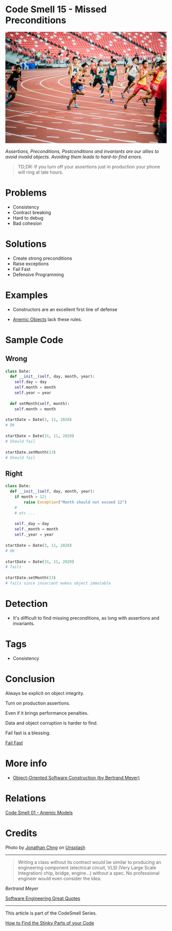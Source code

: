 # Code Smell 15 - Missed Preconditions

![Code Smell 15 - Missed Preconditions](Code%20Smell%2015%20-%20Missed%20Preconditions.jpg)

*Assertions, Preconditions, Postconditions and invariants are our allies to avoid invalid objects. Avoiding them leads to hard-to-find errors.*

> TD;DR: If you turn off your assertions just in production your phone will ring at late hours.

# Problems
- Consistency
- Contract breaking
- Hard to debug
- Bad cohesion

# Solutions

- Create strong preconditions
- Raise exceptions
- Fail Fast
- Defensive Programming 

# Examples

- Constructors are an excellent first line of defense

- [Anemic Objects](https://github.com/mcsee/Software-Design-Articles/tree/main/Articles/Code%20Smells/Code%20Smell%2001%20-%20Anemic%20Models/readme.md) lack these rules.

# Sample Code

## Wrong

[Gist Url]: # (https://gist.github.com/mcsee/61e95b5c7a8d697cb748cd49b43aab90)
```python
class Date:
  def __init__(self, day, month, year):
    self.day = day
    self.month = month
    self.year = year

  def setMonth(self, month):
    self.month = month

startDate = Date(3, 11, 2020)
# OK

startDate = Date(31, 11, 2020)
# Should fail

startDate.setMonth(13)
# Should fail
```

## Right

[Gist Url]: # (https://gist.github.com/mcsee/b5eebe620b66c510bafe04a7a4f8ef82)
```python
class Date:
  def __init__(self, day, month, year):
  	if month > 12:
    	raise Exception("Month should not exceed 12")
    #
    # etc ...
  
    self._day = day
    self._month = month
    self._year = year
 
startDate = Date(3, 11, 2020)
# OK

startDate = Date(31, 11, 2020)
# fails

startDate.setMonth(13)
# fails since invariant makes object immutable
```

# Detection

- It's difficult to find missing preconditions, as long with assertions and invariants.

# Tags

- Consistency

# Conclusion

Always be explicit on object integrity.

Turn on production assertions. 

Even if it brings performance penalties. 

Data and object corruption is harder to find.

Fail fast is a blessing.

[Fail Fast](https://github.com/mcsee/Software-Design-Articles/tree/main/Articles/Theory/Fail%20Fast/readme.md)

# More info

- [Object-Oriented Software Construction (by Bertrand Meyer)](https://en.wikipedia.org/wiki/Object-Oriented_Software_Construction)

# Relations

[Code Smell 01 - Anemic Models](https://github.com/mcsee/Software-Design-Articles/tree/main/Articles/Code%20Smells/Code%20Smell%2001%20-%20Anemic%20Models/readme.md)

# Credits

Photo by [Jonathan Chng](https://unsplash.com/@jon_chng) on [Unsplash](https://unsplash.com/s/photos/running-track)

* * *

> Writing a class without its contract would be similar to producing an engineering component (electrical circuit, VLSI (Very Large Scale Integration) chip, bridge, engine...) without a spec. No professional engineer would even consider the idea.

_Bertrand Meyer_

[Software Engineering Great Quotes](https://github.com/mcsee/Software-Design-Articles/tree/main/Articles/Quotes/Software%20Engineering%20Great%20Quotes/readme.md)

* * *

This article is part of the CodeSmell Series.

[How to Find the Stinky Parts of your Code](https://github.com/mcsee/Software-Design-Articles/tree/main/Articles/Code%20Smells/How%20to%20Find%20the%20Stinky%20parts%20of%20your%20Code/readme.md)